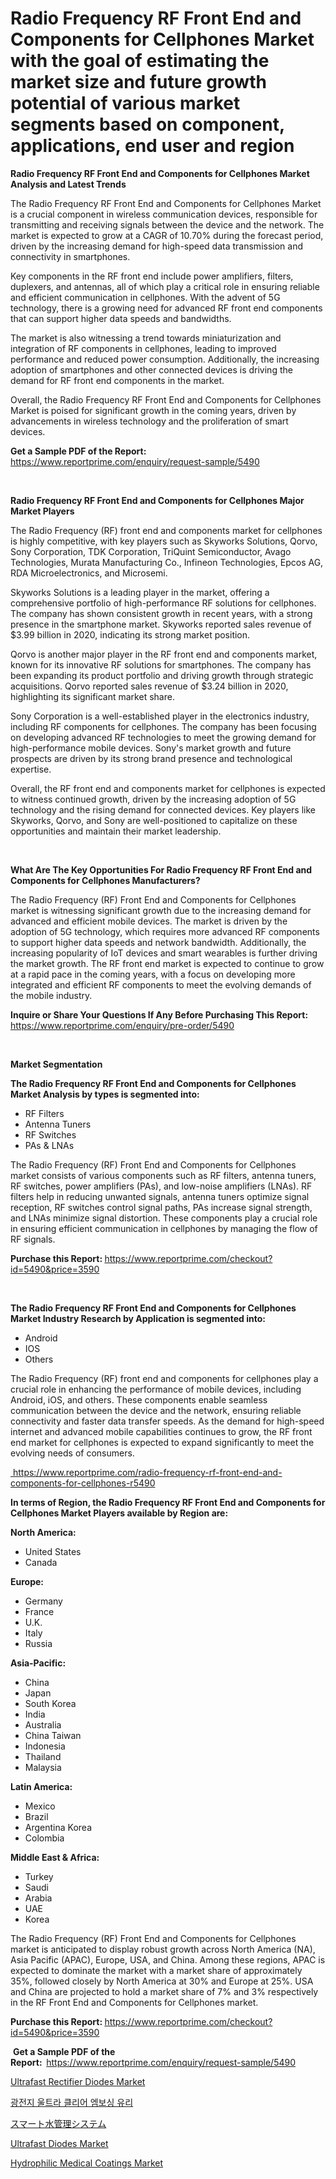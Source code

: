 <p><h1>Radio Frequency RF Front End and Components for Cellphones Market with the goal of estimating the market size and future growth potential of various market segments based on component, applications, end user and region</h1></p><p><strong>Radio Frequency RF Front End and Components for Cellphones Market Analysis and Latest Trends</strong></p>
<p><p>The Radio Frequency RF Front End and Components for Cellphones Market is a crucial component in wireless communication devices, responsible for transmitting and receiving signals between the device and the network. The market is expected to grow at a CAGR of 10.70% during the forecast period, driven by the increasing demand for high-speed data transmission and connectivity in smartphones.</p><p>Key components in the RF front end include power amplifiers, filters, duplexers, and antennas, all of which play a critical role in ensuring reliable and efficient communication in cellphones. With the advent of 5G technology, there is a growing need for advanced RF front end components that can support higher data speeds and bandwidths.</p><p>The market is also witnessing a trend towards miniaturization and integration of RF components in cellphones, leading to improved performance and reduced power consumption. Additionally, the increasing adoption of smartphones and other connected devices is driving the demand for RF front end components in the market.</p><p>Overall, the Radio Frequency RF Front End and Components for Cellphones Market is poised for significant growth in the coming years, driven by advancements in wireless technology and the proliferation of smart devices.</p></p>
<p><strong>Get a Sample PDF of the Report:&nbsp;</strong> <a href="https://www.reportprime.com/enquiry/request-sample/5490">https://www.reportprime.com/enquiry/request-sample/5490</a></p>
<p>&nbsp;</p>
<p><strong>Radio Frequency RF Front End and Components for Cellphones Major Market Players</strong></p>
<p><p>The Radio Frequency (RF) front end and components market for cellphones is highly competitive, with key players such as Skyworks Solutions, Qorvo, Sony Corporation, TDK Corporation, TriQuint Semiconductor, Avago Technologies, Murata Manufacturing Co., Infineon Technologies, Epcos AG, RDA Microelectronics, and Microsemi.</p><p>Skyworks Solutions is a leading player in the market, offering a comprehensive portfolio of high-performance RF solutions for cellphones. The company has shown consistent growth in recent years, with a strong presence in the smartphone market. Skyworks reported sales revenue of $3.99 billion in 2020, indicating its strong market position.</p><p>Qorvo is another major player in the RF front end and components market, known for its innovative RF solutions for smartphones. The company has been expanding its product portfolio and driving growth through strategic acquisitions. Qorvo reported sales revenue of $3.24 billion in 2020, highlighting its significant market share.</p><p>Sony Corporation is a well-established player in the electronics industry, including RF components for cellphones. The company has been focusing on developing advanced RF technologies to meet the growing demand for high-performance mobile devices. Sony's market growth and future prospects are driven by its strong brand presence and technological expertise.</p><p>Overall, the RF front end and components market for cellphones is expected to witness continued growth, driven by the increasing adoption of 5G technology and the rising demand for connected devices. Key players like Skyworks, Qorvo, and Sony are well-positioned to capitalize on these opportunities and maintain their market leadership.</p></p>
<p>&nbsp;</p>
<p><strong>What Are The Key Opportunities For Radio Frequency RF Front End and Components for Cellphones Manufacturers?</strong></p>
<p><p>The Radio Frequency (RF) Front End and Components for Cellphones market is witnessing significant growth due to the increasing demand for advanced and efficient mobile devices. The market is driven by the adoption of 5G technology, which requires more advanced RF components to support higher data speeds and network bandwidth. Additionally, the increasing popularity of IoT devices and smart wearables is further driving the market growth. The RF front end market is expected to continue to grow at a rapid pace in the coming years, with a focus on developing more integrated and efficient RF components to meet the evolving demands of the mobile industry.</p></p>
<p><strong>Inquire or Share Your Questions If Any Before Purchasing This Report:</strong> <a href="https://www.reportprime.com/enquiry/pre-order/5490">https://www.reportprime.com/enquiry/pre-order/5490</a></p>
<p>&nbsp;</p>
<p><strong>Market Segmentation</strong></p>
<p><strong>The Radio Frequency RF Front End and Components for Cellphones Market Analysis by types is segmented into:</strong></p>
<p><ul><li>RF Filters</li><li>Antenna Tuners</li><li>RF Switches</li><li>PAs & LNAs</li></ul></p>
<p><p>The Radio Frequency (RF) Front End and Components for Cellphones market consists of various components such as RF filters, antenna tuners, RF switches, power amplifiers (PAs), and low-noise amplifiers (LNAs). RF filters help in reducing unwanted signals, antenna tuners optimize signal reception, RF switches control signal paths, PAs increase signal strength, and LNAs minimize signal distortion. These components play a crucial role in ensuring efficient communication in cellphones by managing the flow of RF signals.</p></p>
<p><strong>Purchase this Report:&nbsp;</strong><a href="https://www.reportprime.com/checkout?id=5490&price=3590">https://www.reportprime.com/checkout?id=5490&price=3590</a></p>
<p>&nbsp;</p>
<p><strong>The Radio Frequency RF Front End and Components for Cellphones Market Industry Research by Application is segmented into:</strong></p>
<p><ul><li>Android</li><li>IOS</li><li>Others</li></ul></p>
<p><p>The Radio Frequency (RF) front end and components for cellphones play a crucial role in enhancing the performance of mobile devices, including Android, iOS, and others. These components enable seamless communication between the device and the network, ensuring reliable connectivity and faster data transfer speeds. As the demand for high-speed internet and advanced mobile capabilities continues to grow, the RF front end market for cellphones is expected to expand significantly to meet the evolving needs of consumers.</p></p>
<p><a href="https://www.reportprime.com/radio-frequency-rf-front-end-and-components-for-cellphones-r5490">&nbsp;https://www.reportprime.com/radio-frequency-rf-front-end-and-components-for-cellphones-r5490</a></p>
<p><strong>In terms of Region, the Radio Frequency RF Front End and Components for Cellphones Market Players available by Region are:</strong></p>
<p>
    <p> <strong> North America: </strong>
        <ul>
            <li>United States</li>
            <li>Canada</li>
        </ul>
        </p> 
    <p> <strong> Europe: </strong>
        <ul>
            <li>Germany</li>
            <li>France</li>
            <li>U.K.</li>
            <li>Italy</li>
            <li>Russia</li>
        </ul>
        </p> 
    <p> <strong> Asia-Pacific: </strong>
        <ul>
            <li>China</li>
            <li>Japan</li>
            <li>South Korea</li>
            <li>India</li>
            <li>Australia</li>
            <li>China Taiwan</li>
            <li>Indonesia</li>
            <li>Thailand</li>
            <li>Malaysia</li>
        </ul>
        </p> 
    <p> <strong> Latin America: </strong>
        <ul>
            <li>Mexico</li>
            <li>Brazil</li>
            <li>Argentina Korea</li>
            <li>Colombia</li>
        </ul>
        </p> 
    <p> <strong> Middle East & Africa: </strong>
        <ul>
            <li>Turkey</li>
            <li>Saudi</li>
            <li>Arabia</li>
            <li>UAE</li>
            <li>Korea</li>
        </ul>
    </p>
    </p>
<p><p>The Radio Frequency (RF) Front End and Components for Cellphones market is anticipated to display robust growth across North America (NA), Asia Pacific (APAC), Europe, USA, and China. Among these regions, APAC is expected to dominate the market with a market share of approximately 35%, followed closely by North America at 30% and Europe at 25%. USA and China are projected to hold a market share of 7% and 3% respectively in the RF Front End and Components for Cellphones market.</p></p>
<p><strong>Purchase this Report: </strong><a href="https://www.reportprime.com/checkout?id=5490&price=3590">https://www.reportprime.com/checkout?id=5490&price=3590</a></p>
<p>&nbsp;<strong>Get a Sample PDF of the Report:&nbsp;&nbsp;</strong><a href="https://www.reportprime.com/enquiry/request-sample/5490">https://www.reportprime.com/enquiry/request-sample/5490</a></p>
<p><strong></strong></p>
<p><p><a href="https://github.com/markmellon1/Market-Research-Report-List-1/blob/main/ultrafast-rectifier-diodes-market.md">Ultrafast Rectifier Diodes Market</a></p><p><a href="https://github.com/vss5505pa7z1p/Market-Research-Report-List-4/blob/main/2187893104521.md">광전지 울트라 클리어 엠보싱 유리</a></p><p><a href="https://github.com/pepo3k/Market-Research-Report-List-3/blob/main/367341784272.md">スマート水管理システム</a></p><p><a href="https://github.com/eugeneKim6262/Market-Research-Report-List-1/blob/main/ultrafast-diodes-market.md">Ultrafast Diodes Market</a></p><p><a href="https://medium.com/@welsonwiden94552/hydrophilic-medical-coatings-market-global-market-trends-and-market-forecast-2024-2031-c7c821dbf45a">Hydrophilic Medical Coatings Market</a></p></p>
